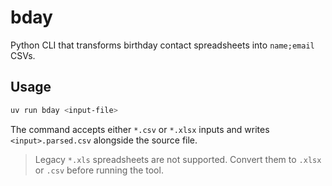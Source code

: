 # bday

Python CLI that transforms birthday contact spreadsheets into `name;email` CSVs.

## Usage
```bash
uv run bday <input-file>
```

The command accepts either `*.csv` or `*.xlsx` inputs and writes
`<input>.parsed.csv` alongside the source file.

> Legacy `*.xls` spreadsheets are not supported. Convert them to `.xlsx` or
> `.csv` before running the tool.
